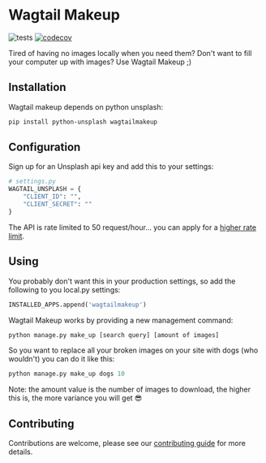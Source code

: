 # Wagtail Makeup

![tests](https://github.com/kevinhowbrook/wagtail-makeup/workflows/Tests/badge.svg)
[![codecov](https://codecov.io/gh/kevinhowbrook/wagtail-makeup/branch/main/graph/badge.svg?token=A4H7PFEL9J)](https://codecov.io/gh/kevinhowbrook/wagtail-makeup)

Tired of having no images locally when you need them? Don't want to fill your computer up with images?
Use Wagtail Makeup ;)

## Installation

Wagtail makeup depends on python unsplash:

```bash
pip install python-unsplash wagtailmakeup
```

## Configuration

Sign up for an Unsplash api key and add this to your settings:

```python
# settings.py
WAGTAIL_UNSPLASH = {
    "CLIENT_ID": "",
    "CLIENT_SECRET": ""
}
```

The API is rate limited to 50 request/hour... you can apply for a [higher rate limit](https://help.unsplash.com/en/articles/3887917-when-should-i-apply-for-a-higher-rate-limit).

## Using

You probably don't want this in your production settings, so add the following to you local.py settings:

```python
INSTALLED_APPS.append('wagtailmakeup')
```

Wagtail Makeup works by providing a new management command:

```bash
python manage.py make_up [search query] [amount of images]
```

So you want to replace all your broken images on your site with dogs (who wouldn't)
you can do it like this:

```python
python manage.py make_up dogs 10
```

Note: the amount value is the number of images to download, the higher this is, the more variance you will get 😎

## Contributing

Contributions are welcome, please see our [contributing guide](docs/CONTRIBUTING.md) for more details.
